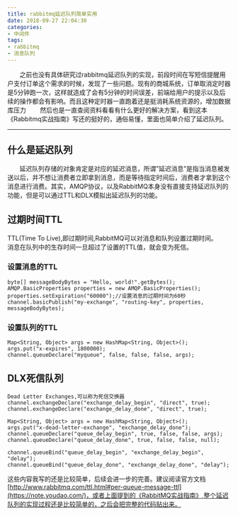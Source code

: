 ```yaml
---
title: rabbitmq延迟队列简单实用
date: 2018-09-27 22:04:30
categories:
- 中间件
tags:
- rabbitmq
- 消息队列
---
```

  &nbsp; &nbsp; &nbsp; &nbsp;之前也没有具体研究过rabbitmq延迟队列的实现，前段时间在写短信提醒用户支付订单这个需求的时候，发现了一些问题。现有的商城系统，订单取消定时器是5分钟跑一次，这样就造成了会有5分钟的时间误差，前端给用户的提示以及后续的操作都会有影响。而且这种定时器一直跑着还是挺消耗系统资源的，增加数据库压力
  &nbsp; &nbsp; &nbsp; &nbsp;然后也是一直查阅资料看看有什么更好的解决方案，看到这本《Rabbitmq实战指南》写还的挺好的，通俗易懂，里面也简单介绍了延迟队列。
  

---
## 什么是延迟队列

&nbsp; &nbsp; &nbsp; &nbsp;延迟队列存储的对象肯定是对应的延迟消息，所谓”延迟消息”是指当消息被发送以后，并不想让消费者立即拿到消息，而是等待指定时间后，消费者才拿到这个消息进行消费。其实，AMQP协议，以及RabbitMQ本身没有直接支持延迟队列的功能，但是可以通过TTL和DLX模拟出延迟队列的功能。
## 过期时间TTL
TTL(Time To Live),即过期时间,RabbitMQ可以对消息和队列设置过期时间。<br>
消息在队列中的生存时间一旦超过了设置的TTL值，就会变为死信。

### 设置消息的TTL

```
byte[] messageBodyBytes = "Hello, world!".getBytes();
AMQP.BasicProperties properties = new AMQP.BasicProperties();
properties.setExpiration("60000");//设置消息的过期时间为60秒
channel.basicPublish("my-exchange", "routing-key", properties, messageBodyBytes);
```
### 设置队列的TTL

```
Map<String, Object> args = new HashMap<String, Object>();
args.put("x-expires", 1800000);
channel.queueDeclare("myqueue", false, false, false, args);

```

## DLX死信队列

```
Dead Letter Exchanges,可以称为死信交换器
channel.exchangeDeclare("exchange_delay_begin", "direct", true);
channel.exchangeDeclare("exchange_delay_done", "direct", true);

Map<String, Object> args = new HashMap<String, Object>();
args.put("x-dead-letter-exchange", "exchange_delay_done");
channel.queueDeclare("queue_delay_begin", true, false, false, args);
channel.queueDeclare("queue_delay_done", true, false, false, null);

channel.queueBind("queue_delay_begin", "exchange_delay_begin", "delay");
channel.queueBind("queue_delay_done", "exchange_delay_done", "delay");
```

这些内容我写的还是比较简单，后续会进一步的完善。建议阅读官方文档[http://www.rabbitmq.com/ttl.html#per-queue-message-ttl](https://note.youdao.com/)，或者上面提到的《RabbitMQ实战指南》,整个延迟队列的实现过程还是比较简单的，之后会把完整的代码贴出来。


















    
  

